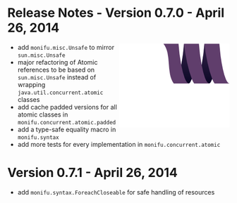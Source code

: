 # Release Notes - Version 0.7.0 - April 26, 2014

<img src="/docs/assets/monifu.png" align="right" />

- add `monifu.misc.Unsafe` to mirror `sun.misc.Unsafe`
- major refactoring of Atomic references to be based on `sun.misc.Unsafe` instead of wrapping
  `java.util.concurrent.atomic` classes
- add cache padded versions for all atomic classes in `monifu.concurrent.atomic.padded`
- add a type-safe equality macro in `monifu.syntax`
- add more tests for every implementation in `monifu.concurrent.atomic`

# Version 0.7.1 - April 26, 2014

- add `monifu.syntax.ForeachCloseable` for safe handling of resources